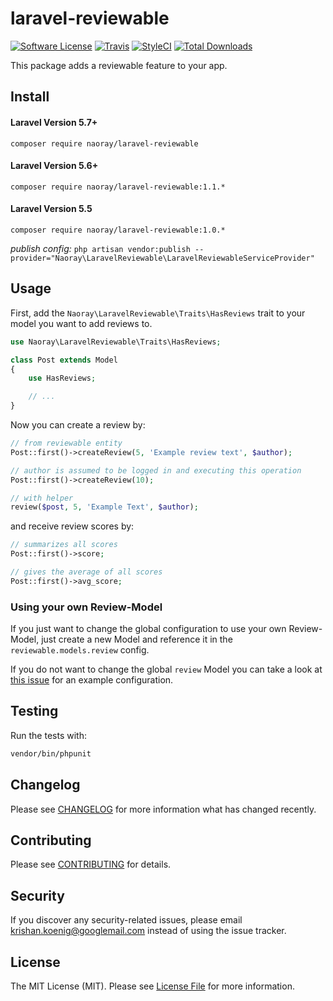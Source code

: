 # laravel-reviewable

[![Software License](https://img.shields.io/badge/license-MIT-brightgreen.svg?style=flat-square)](LICENSE.md)
[![Travis](https://travis-ci.org/Naoray/laravel-reviewable.svg?branch=master&style=flat-square)]()
[![StyleCI](https://styleci.io/repos/121157590/shield?branch=master)](https://styleci.io/repos/121157590)
[![Total Downloads](https://img.shields.io/packagist/dt/naoray/laravel-reviewable.svg?style=flat-square)](https://packagist.org/packages/naoray/laravel-reviewable)

This package adds a reviewable feature to your app.

## Install
#### Laravel Version 5.7+
`composer require naoray/laravel-reviewable`

#### Laravel Version 5.6+
`composer require naoray/laravel-reviewable:1.1.*`

#### Laravel Version 5.5
`composer require naoray/laravel-reviewable:1.0.*`

*publish config:* `php artisan vendor:publish --provider="Naoray\LaravelReviewable\LaravelReviewableServiceProvider"`

## Usage
First, add the `Naoray\LaravelReviewable\Traits\HasReviews` trait to your model you want to add reviews to.
```php
use Naoray\LaravelReviewable\Traits\HasReviews;

class Post extends Model
{
    use HasReviews;

    // ...
}
```

Now you can create a review by:
```php
// from reviewable entity
Post::first()->createReview(5, 'Example review text', $author);

// author is assumed to be logged in and executing this operation
Post::first()->createReview(10);

// with helper
review($post, 5, 'Example Text', $author);
```

and receive review scores by:
```php
// summarizes all scores
Post::first()->score;

// gives the average of all scores
Post::first()->avg_score;
```

### Using your own Review-Model
If you just want to change the global configuration to use your own Review-Model, just create a new Model and reference it in the `reviewable.models.review` config.

If you do not want to change the global `review` Model you can take a look at [this issue](https://github.com/Naoray/laravel-reviewable/issues/16) for an example configuration.

## Testing
Run the tests with:

``` bash
vendor/bin/phpunit
```

## Changelog
Please see [CHANGELOG](CHANGELOG.md) for more information what has changed recently.

## Contributing
Please see [CONTRIBUTING](CONTRIBUTING.md) for details.

## Security
If you discover any security-related issues, please email krishan.koenig@googlemail.com instead of using the issue tracker.

## License
The MIT License (MIT). Please see [License File](/LICENSE.md) for more information.

